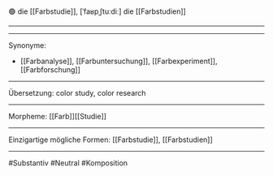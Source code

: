🟢 die [[Farbstudie]], [ˈfaʁpˌʃtuːdiː]
die [[Farbstudien]]

---

---
Synonyme:
- [[Farbanalyse]], [[Farbuntersuchung]], [[Farbexperiment]], [[Farbforschung]]

---
Übersetzung: color study, color research

---
Morpheme:
[[Farb]][[Studie]]

---
Einzigartige mögliche Formen: [[Farbstudie]], [[Farbstudien]]

---
#Substantiv #Neutral #Komposition
